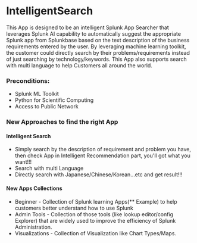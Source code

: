# IntelligentSearch

This App is designed to be an intelligent Splunk App Searcher that leverages Splunk AI capability to automatically suggest the appropriate Splunk app from Splunkbase based on the text description of the business requirements entered by the user. By leveraging machine learning toolkit, the customer could directly search by their problems/requirements instead of just searching by technology/keywords. This App also supports search with multi language to help Customers all around the world.

### Preconditions:
- Splunk ML Toolkit
- Python for Scientific Computing
- Access to Public Network


### New Approaches to find the right App
#### Intelligent Search
- Simply search by the description of requirement and problem you have, then check App in Intelligent Recommendation part, you'll got what you want!!!
- Search with multi Language
- Directly search with Japanese/Chinese/Korean...etc and get result!!!


#### New Apps Collections
- Beginner - Collection of Splunk learning Apps(** Example) to help customers better understand how to use Splunk
- Admin Tools - Collection of those tools (like lookup editor/config Explorer) that are widely used to improve the efficiency of Splunk Administration.
- Visualizations - Collection of Visualization like Chart Types/Maps.
